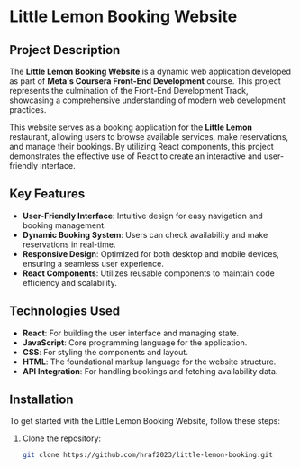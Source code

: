 # Little Lemon Booking Website

## Project Description
The **Little Lemon Booking Website** is a dynamic web application developed as part of **Meta's Coursera Front-End Development** course. This project represents the culmination of the Front-End Development Track, showcasing a comprehensive understanding of modern web development practices.

This website serves as a booking application for the **Little Lemon** restaurant, allowing users to browse available services, make reservations, and manage their bookings. By utilizing React components, this project demonstrates the effective use of React to create an interactive and user-friendly interface.

## Key Features
- **User-Friendly Interface**: Intuitive design for easy navigation and booking management.
- **Dynamic Booking System**: Users can check availability and make reservations in real-time.
- **Responsive Design**: Optimized for both desktop and mobile devices, ensuring a seamless user experience.
- **React Components**: Utilizes reusable components to maintain code efficiency and scalability.

## Technologies Used
- **React**: For building the user interface and managing state.
- **JavaScript**: Core programming language for the application.
- **CSS**: For styling the components and layout.
- **HTML**: The foundational markup language for the website structure.
- **API Integration**: For handling bookings and fetching availability data.

## Installation
To get started with the Little Lemon Booking Website, follow these steps:

1. Clone the repository:
   ```bash
   git clone https://github.com/hraf2023/little-lemon-booking.git